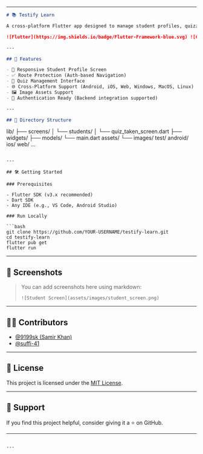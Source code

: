 
---

```markdown
# 📚 Testify Learn

A cross-platform Flutter app designed to manage student profiles, quizzes, and secure route access with responsive UI. Built with love using Flutter.

![Flutter](https://img.shields.io/badge/Flutter-Framework-blue.svg) ![GitHub repo](https://img.shields.io/badge/Status-Active-brightgreen.svg) ![Platform](https://img.shields.io/badge/Platform-Mobile%20%7C%20Web%20%7C%20Desktop-informational)

---

## 🚀 Features

- 📱 Responsive Student Profile Screen
- ✅ Route Protection (Auth-based Navigation)
- 📝 Quiz Management Interface
- 🌐 Cross-Platform Support (Android, iOS, Web, Windows, MacOS, Linux)
- 🖼️ Image Assets Support
- 🔐 Authentication Ready (Backend integration supported)

---

## 🧭 Directory Structure

```

lib/
├── screens/
│   └── students/
│       └── quiz\_taken\_screen.dart
├── widgets/
├── models/
└── main.dart
assets/
└── images/
test/
android/
ios/
web/
...

````

---

## 🛠️ Getting Started

### Prerequisites

- Flutter SDK (v3.x recommended)
- Dart SDK
- Any IDE (e.g., VS Code, Android Studio)

### Run Locally

```bash
git clone https://github.com/YOUR-USERNAME/testify-learn.git
cd testify-learn
flutter pub get
flutter run
````

---

## 📸 Screenshots

> You can add screenshots here using markdown:
>
> ```
> ![Student Screen](assets/images/student_screen.png)
> ```

---

## 👨‍💻 Contributors

* [@9199sk (Samir Khan)](https://github.com/9199sk)
* [@suffi-41](https://github.com/suffi-41)

---

## 📄 License

This project is licensed under the [MIT License](LICENSE).

---

## 🌟 Support

If you find this project helpful, consider giving it a ⭐️ on GitHub.

---

```

---


```
